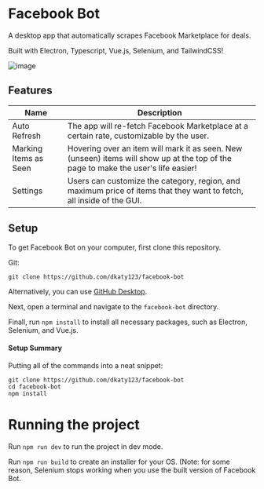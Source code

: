 # Facebook Bot
A desktop app that automatically scrapes Facebook Marketplace for deals.

Built with Electron, Typescript, Vue.js, Selenium, and TailwindCSS!

![image](https://github.com/dkaty123/facebook-bot/assets/47123100/96849a80-c3bd-489a-8e77-34ab0829fc2b)

## Features

| Name                  | Description                                                                                                                        |
|-----------------------|------------------------------------------------------------------------------------------------------------------------------------|
| Auto Refresh          | The app will re-fetch Facebook Marketplace at a certain rate, customizable by the user.                                            |
| Marking Items as Seen | Hovering over an item will mark it as seen. New (unseen) items will show up at the top of the page to make the user's life easier! |
| Settings              | Users can customize the category, region, and maximum price of items that they want to fetch, all inside of the GUI.               |

## Setup

To get Facebook Bot on your computer, first clone this repository.

Git:
```console
git clone https://github.com/dkaty123/facebook-bot
```
Alternatively, you can use [GitHub Desktop](https://desktop.github.com/).

Next, open a terminal and navigate to the `facebook-bot` directory.

Finall, run `npm install` to install all necessary packages, such as Electron, Selenium, and Vue.js.

#### Setup Summary

Putting all of the commands into a neat snippet:
```console
git clone https://github.com/dkaty123/facebook-bot
cd facebook-bot
npm install
```

# Running the project

Run `npm run dev` to run the project in dev mode.

Run `npm run build` to create an installer for your OS. (Note: for some reason, Selenium stops working when you use the built version of Facebook Bot. 
